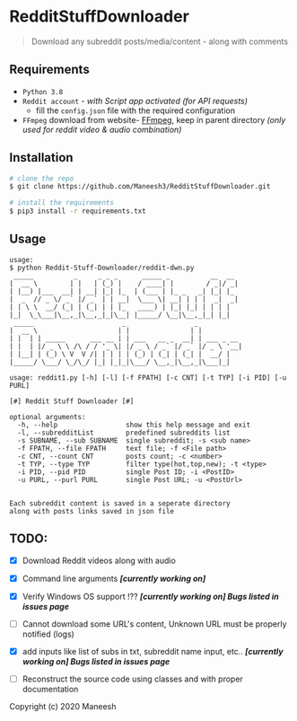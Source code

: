 # RedditStuffDownloader
>Download any subreddit posts/media/content - along with comments

## Requirements
* `Python 3.8`
* `Reddit account` - _with Script app activated (for API requests)_
  * fill the `config.json` file with the required configuration
* `FFmpeg` download from website- [FFmpeg](https://ffmpeg.org/), keep in parent directory _(only used for reddit video & audio combination)_

## Installation

```bash
# clone the repo
$ git clone https://github.com/Maneesh3/RedditStuffDownloader.git

# install the requirements
$ pip3 install -r requirements.txt
```

## Usage
```
usage: 
$ python Reddit-Stuff-Downloader/reddit-dwn.py 
 _____          _     _ _ _      _____ _          __  __ 
|  __ \        | |   | (_) |    / ____| |        / _|/ _|
| |__) |___  __| | __| |_| |_  | (___ | |_ _   _| |_| |_ 
|  _  // _ \/ _` |/ _` | | __|  \___ \| __| | | |  _|  _|
| | \ \  __/ (_| | (_| | | |_   ____) | |_| |_| | | | |  
|_|  \_\___|\__,_|\__,_|_|\__| |_____/ \__|\__,_|_| |_|  
 _____                      _                 _           
|  __ \                    | |               | |          
| |  | | _____      ___ __ | | ___   __ _  __| | ___ _ __ 
| |  | |/ _ \ \ /\ / / '_ \| |/ _ \ / _` |/ _` |/ _ \ '__|
| |__| | (_) \ V  V /| | | | | (_) | (_| | (_| |  __/ |   
|_____/ \___/ \_/\_/ |_| |_|_|\___/ \__,_|\__,_|\___|_|   
 
usage: reddit1.py [-h] [-l] [-f FPATH] [-c CNT] [-t TYP] [-i PID] [-u PURL]

[#] Reddit Stuff Downloader [#]

optional arguments:
  -h, --help                 show this help message and exit
  -l, --subredditList        predefined subreddits list
  -s SUBNAME, --sub SUBNAME  single subreddit; -s <sub name>
  -f FPATH, --file FPATH     text file; -f <File path>
  -c CNT, --count CNT        posts count; -c <number>
  -t TYP, --type TYP         filter type(hot,top,new); -t <type>
  -i PID, --pid PID          single Post ID; -i <PostID>
  -u PURL, --purl PURL       single Post URL; -u <PostUrl>
 
 
Each subreddit content is saved in a seperate directory 
along with posts links saved in json file
```
## TODO:
- [x] Download Reddit videos along with audio
- [x] Command line arguments   **_[currently working on]_**
- [x] Verify Windows OS support !??   **_[currently working on] Bugs listed in issues page_**
- [ ] Cannot download some URL's content, Unknown URL must be properly notified (logs)
- [x] add inputs like list of subs in txt, subreddit name input, etc.. **_[currently working on] Bugs listed in issues page_**
- [ ] Reconstruct the source code using classes and with proper documentation


Copyright (c) 2020 Maneesh
